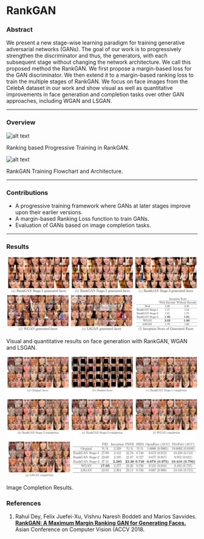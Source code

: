 # RankGAN

### Abstract
We present a new stage-wise learning paradigm for training generative adversarial networks (GANs). The goal of our work is to progressively strengthen the discriminator and thus, the generators, with each subsequent stage without changing the network architecture. We call this proposed method the RankGAN. We first propose a margin-based loss for the GAN discriminator. We then extend it to a margin-based ranking loss to train the multiple stages of RankGAN. We focus on face images from the CelebA dataset in our work and show visual as well as quantitative improvements in face generation and completion tasks over other GAN approaches, including WGAN and LSGAN.

***

### Overview
![alt text](images/rankgan_idea.png "Stagewise Training using Ranking Mechanism")

Ranking based Progressive Training in RankGAN.

![alt text](images/flowchart_red.png "RankGAN Training Flowchart")

RankGAN Training Flowchart and Architecture.

***

### Contributions
* A progressive training framework where GANs at later stages improve upon their earlier versions.
* A margin-based Ranking Loss function to train GANs.
* Evaluation of GANs based on image completion tasks.

***

### Results
![alt text](images/generation_results.png "Image Generation Results")

Visual and quantitative results on face generation with RankGAN, WGAN and LSGAN.

![alt text](images/image_completion.png "Image Completion Results")

Image Completion Results.

### References

1. Rahul Dey, Felix Juefei-Xu, Vishnu Naresh Boddeti and Marios Savvides. [**RankGAN: A Maximum Margin Ranking GAN for Generating Faces.**](https://arxiv.org/abs/1812.08196) Asian Conference on Computer Vision (ACCV 2018.
